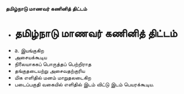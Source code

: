 **தமிழ்நாடு மாணவர் கணினித் திட்டம்**
- # தமிழ்நாடு மாணவர் கணினித் திட்டம்
- a. இயங்குகிற
- அசையக்கூடிய
- நிலையாககப் பொருத்தப் பெற்றிராத
- தங்குதடையற்று அசைவதற்குரிய
- மிக எளிதில் மனம் மாறுதலடைகிற
- படைப்பகுதி வகையில் எளிதில் இடம் விட்டு இடம் பெயரக்கூடிய.

